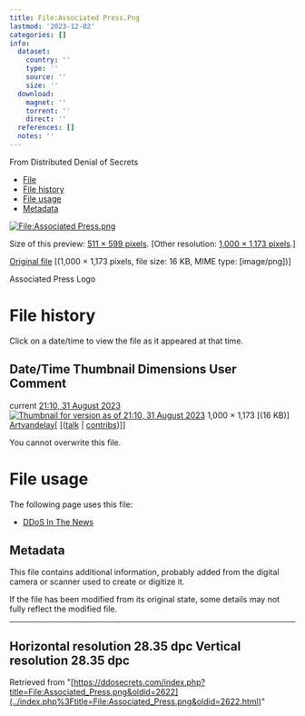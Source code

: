 ```yaml
---
title: File:Associated Press.Png
lastmod: '2023-12-02'
categories: []
info:
  dataset:
    country: ''
    type: ''
    source: ''
    size: ''
  download:
    magnet: ''
    torrent: ''
    direct: ''
  references: []
  notes: ''
---
```




From Distributed Denial of Secrets

- [File](./File:Associated_Press.png.html#file)
- [File history](./File:Associated_Press.png.html#filehistory)
- [File usage](./File:Associated_Press.png.html#filelinks)
- [Metadata](./File:Associated_Press.png.html#metadata)

[![File:Associated
Press.png](../images/thumb/b/b9/Associated_Press.png/511px-Associated_Press.png%3F20230831211000)](../images/b/b9/Associated_Press.png)

Size of this preview: [511 × 599
pixels](../images/thumb/b/b9/Associated_Press.png/511px-Associated_Press.png).
[Other resolution: [1,000 × 1,173
pixels](../images/b/b9/Associated_Press.png).]

[Original
file](../images/b/b9/Associated_Press.png "Associated Press.png")
‎[(1,000 × 1,173 pixels, file size: 16 KB, MIME type:
[image/png])]

Associated Press Logo

# File history

Click on a date/time to view the file as it appeared at that time.

Date/Time Thumbnail Dimensions User Comment
---
current [21:10, 31 August 2023](../images/b/b9/Associated_Press.png) [![Thumbnail for version as of 21:10, 31 August 2023](../images/thumb/b/b9/Associated_Press.png/102px-Associated_Press.png%3F20230831211000)](../images/b/b9/Associated_Press.png) 1,000 × 1,173 [(16 KB)] [Artvandelay](../index.php%3Ftitle=User:Artvandelay&action=edit&redlink=1.html "User:Artvandelay (page does not exist)")[ [([talk](../index.php%3Ftitle=User_talk:Artvandelay&action=edit&redlink=1.html "User talk:Artvandelay (page does not exist)") | [contribs](./Special:Contributions/Artvandelay.html "Special:Contributions/Artvandelay"))]]

You cannot overwrite this file.

# File usage

The following page uses this file:

- [DDoS In The News](DDoS_In_The_News.html "DDoS In The News")

## Metadata

This file contains additional information, probably added from the
digital camera or scanner used to create or digitize it.

If the file has been modified from its original state, some details may
not fully reflect the modified file.

---
Horizontal resolution 28.35 dpc
Vertical resolution 28.35 dpc
---

Retrieved from
"[https://ddosecrets.com/index.php?title=File:Associated_Press.png&oldid=2622](../index.php%3Ftitle=File:Associated_Press.png&oldid=2622.html)"

